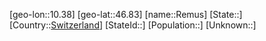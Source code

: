 ﻿---
location: [46.83,10.38]
type: City
tags:
- geo/City


SpocWebEntityId: 33705
isDeleted: false
confidential: public

---
[geo-lon::10.38]
[geo-lat::46.83]
[name::Remus]
[State::]
[Country::[Switzerland](geo/Continent/Europe/Switzerland.md)]
[StateId::]
[Population::]
[Unknown::]


